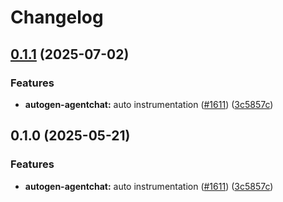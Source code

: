 # Changelog

## [0.1.1](https://github.com/RogerHYang/openinference/compare/python-openinference-instrumentation-autogen-agentchat-v0.1.0...python-openinference-instrumentation-autogen-agentchat-v0.1.1) (2025-07-02)


### Features

* **autogen-agentchat:** auto instrumentation ([#1611](https://github.com/RogerHYang/openinference/issues/1611)) ([3c5857c](https://github.com/RogerHYang/openinference/commit/3c5857c2864c3b367888683d1fd470ec631c389f))

## 0.1.0 (2025-05-21)


### Features

* **autogen-agentchat:** auto instrumentation ([#1611](https://github.com/Arize-ai/openinference/issues/1611)) ([3c5857c](https://github.com/Arize-ai/openinference/commit/3c5857c2864c3b367888683d1fd470ec631c389f))
